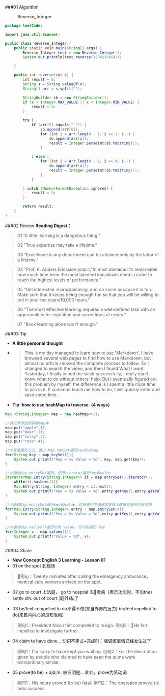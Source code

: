 
###01 Algorithm
>**Reverse_Integer**
```java
package leetCode;

import java.util.Scanner;

public class Reverse_Integer {
	public static void main(String[] args) {
		Reverse_Integer test = new Reverse_Integer();
		System.out.println(test.reverse(1534236469));

	}

	public int reverse(int x) {
		int result = 0;
		String s = String.valueOf(x);
		String[] arr = s.split("");

		StringBuilder sb = new StringBuilder();
		if (x > Integer.MAX_VALUE || x < Integer.MIN_VALUE) {
			result = 0;
		}

		try {
			if (arr[0].equals("-")) {
				sb.append(arr[0]);
				for (int i = arr.length - 1; i >= 1; i--) {
					sb.append(arr[i]);
					result = Integer.parseInt(sb.toString());
				}

			} else {
				for (int i = arr.length - 1; i >= 0; i--) {
					sb.append(arr[i]);
					result = Integer.parseInt(sb.toString());
				}
			}

		} catch (NumberFormatException ignored) {
			result = 0;
		}

		return result;
	}
}
```

###02 Review
**Reading Digest：**
>01 "A little learning is a dangerous thing."

>02 "True expertise may take a lifetime."

>03 "Excellence in any department can be attained only by the labor of a lifetime."

>04 "Prof. K. Anders Ericssion puts it,"In most domains it's remarkable how much time even the most talented individuals need in order to reach the highest levels of performance."

>05 "Get interested in programming, and do some because it is fun. Make sure that it keeps being enough fun so that you will be willing to put in your ten years/10,000 hours."

>06 "The most effective learning requires a well-defined task with an opportunities for repetition and corrections of errors."

>07 "Book learning alone won't enough."



###03 Tip
* **A little personal thought**
* >This is my day managed to learn how to use 'Markdown'. I have browsed several web pages to find how to use Markdown, but almost no article showed the complete process to follow. So I changed to search the video, and then I found What I want. Yesterday, I finally joined the slack successfully, I really don't know what to do without others' help. But I eventually figured out this problem by myself, the difference is I spent a little more time to join in it. If someone teach me how to do, I will quickly enter and save some time.

* **Tip: how to use hashMap to traverse（4 ways）**
```java
Map <String,Integer> map = new hashMap<>();

//将元素添加到容器map中
map.put("apple",1);
map.put("bear",2);
map.put("curry",3);
map.put("rose",4);

//①普通遍历方法，通过 Map.keySet遍历key和value
for(String key : map.keySet()){
    System.out.printf("Key = %s Value = %d", key, map.get(key));
}

//②通过Map.entrySet遍历，使用iterator遍历key和value
Iterator<Map.Entry<String,Integer>> it = map.entrySet().iterator(); 
    while(it.hasNext()){
	Map.Entry<String, Integer> entry = it.next();
	System.out.printf("Key = %s Value = %d",entry.getKey(),entry.getValue());
}

//③通过Map.entrySet遍历key和value，这种便利方法通常是很大数据容量的时候使用
for(Map.Entry<String,Integer> entry : map.entrySet()){
    System.out.printf("Key = %s Value = %d",entry.getKey(),entry.getValue());
}

//④通过Map.values()遍历所有 value，但不能遍历 key
for(Integer v : map.values()){
	System.out.printf("Value = %d", v);
}
```

###04 Share
* **New Concept English 3 Learning - Lesson 01**
* 01 on the spot 到现场
>例句：Twenty miniutes after calling the emergency ambulance，medical care workers arrived <u>on the spot</u>.

* 02 go to court 上法庭，
     go to hosptial 去看病（表示功能时，不加the）
	 settle sth. out of court (庭外)私了
	> 
* 03 be/feel compelled to do不得不做(来自外界的压力)
     be/feel impelled to do(来自内内心的良知驱动)
>例句1：President Nixon felt compelled to resign.
>例句2：He felt impelled to investigate further.
* 04 claim to have done... 动词不定式+完成时：强调该事情已经发生过了
>例句1：I'm sorry to have kept you waiting.
 例句2：For the description given by people who claimed to have seen the puma were extraordinary similar.
* 05 prove(to be) + ajd./n.  被证明是... 此处，prove为系动词
>例句1：His injury proved (to be) fatal.
 例句2：The operation proved (to be)a success.














